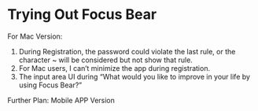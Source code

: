 # Trying Out Focus Bear

For Mac Version:

1. During Registration, the password could violate the last rule, or the character ~ will be considered but not show that
 rule.
2. For Mac users, I can’t minimize the app during registration.
3. The input area UI during “What would you like to improve in your life by using Focus Bear?”

Further Plan:
Mobile APP Version

